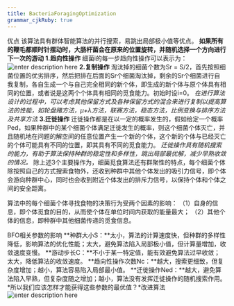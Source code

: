 ```yaml
---
title: BacteriaForagingOptimization
grammar_cjkRuby: true
---
```


优点 
该算法具有群体智能算法的并行搜索，易跳出局部极小值等优点。
**如果所有的鞭毛都顺时针摆动时，大肠杆菌会在原来的位置旋转，并随机选择一个方向进行下一次的游动**
**1.趋向性操作**
细菌i的每一步趋向性操作可以表示为：![enter description here][1]
**2.复制操作**
淘汰掉的细菌个数为Sr = S/2，首先按照细菌位置的优劣排序，然后把排在后面的Sr个细菌淘汰掉，剩余的Sr个细菌进行自我复制，各自生成一个与自己完全相同的新个体，即生成的新个体与原个体具有相同的位置，或者说是这两个个体具有相同的觅食能力。初始时设i=0。
*在进行算法设计的过程中，可以考虑其他保留方式及各种保留方式的混合来进行复制以提高算法的性能，如轮盘赌方法，μ+λ方法，联赛方法，稳态方法，比例变换与排序方法及共享方法*
**3.迁徙操作**
迁徙操作都是在以一定的概率发生的，假如给定一个概率Ped，如果种群中的某个细菌个体满足迁徙发生的概率，则这个细菌个体灭亡，并且随机地在问题的解空间的任意位置产生一个新的个体，这个新的个体与已经灭亡的个体可能具有不同的位置，即其具有不同的觅食能力。
*迁徙操作具有随机搜索的能力，有助于算法保持种群的稳定性和多样性，跳出局部最优解，减少早熟收敛的情况。*
除上述3个主要操作为，细菌觅食算法还有群聚性的特点，每个细菌个体除按照自己的方式搜索食物外，还收到种群中其他个体发出的吸引力信号，即个体会游向种群中心，同时也会收到附近个体发出的排斥力信号，以保持个体和个体之间的安全距离。

算法中的每个细菌个体寻找食物的决策行为受两个因素的影响：
（1）自身的信息，即个体觅食的目的，从而使个体在单位时间内获取的能量最大；
（2）其他个体的信息，即种群中其他细菌传递的觅食信息。

BFO相关参数的影响
**种群大小S：**太小，算法的计算速度快，但种群的多样性降低，影响算法的优化性能；太大，避免算法陷入局部极小值，但计算量增加，收敛速度变慢。
**游动步长C：**不小于某一特定值，能有效避免算法过早收敛；太大，降低算法的收敛速度。
**趋向性操作次数Nc：**越大，搜索更细致，但复杂度增加；越小，算法容易陷入局部最小值。
**迁徙操作Ned：**越大，避免算法陷入早熟，但复杂度随之增加；越小，算法没有发挥迁徙操作的随机搜索作用。
*所以我们应该怎样才能获得这些参数的最优值？*改进算法
![enter description here][2]


  [1]: ./images/1505620078521.jpg
  [2]: ./images/1505700842255.jpg